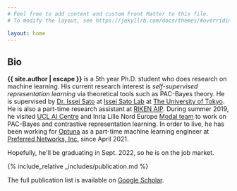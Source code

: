 ```yaml
---
# Feel free to add content and custom Front Matter to this file.
# To modify the layout, see https://jekyllrb.com/docs/themes/#overriding-theme-defaults

layout: home
---
```


<div class="abstract">
  <h2>Bio</h2>
  <p><b>{{ site.author | escape }}</b> is a 5th year Ph.D. student who does research on machine learning. His current research interest is <i>self-supervised representation learning</i> via theoretical tools such as PAC-Bayes theory.
  He is supervised by <a href="https://www.ml.is.s.u-tokyo.ac.jp/issei-sato-en">Dr. Issei Sato</a> at <a href="https://www.ml.is.s.u-tokyo.ac.jp/home-en">Issei Sato Lab</a> at <a href="https://www.u-tokyo.ac.jp/en/">The University of Tokyo</a>. He is also a part-time research assistant at <a href="https://aip.riken.jp/">RIKEN AIP</a>. During summer 2019, he visited <a href="https://www.ucl.ac.uk/ai-centre/">UCL AI Centre</a> and Inria Lille Nord Europe <a href="https://team.inria.fr/modal/">Modal team</a> to work on PAC-Bayes and contrastive representation learning.
  In order to live, he has been working for <a href="https://github.com/optuna/optuna">Optuna</a> as a part-time machine learning engineer at <a href="https://www.preferred.jp/en">Preferred Networks, Inc.</a> since April 2021.
  </p>
</div>


Hopefully, he'll be graduating in Sept. 2022, so he is on the job market.


{% include_relative _includes/publication.md %}



The full publication list is available on [Google Scholar](https://scholar.google.co.uk/citations?user=DSdjj8AAAAAJ).
